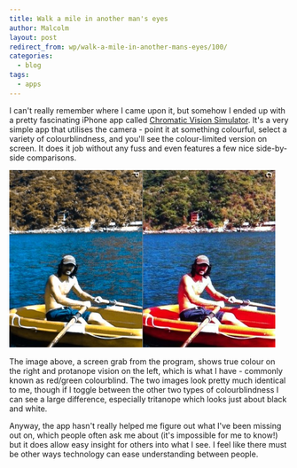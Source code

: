 ```yaml
---
title: Walk a mile in another man's eyes
author: Malcolm
layout: post
redirect_from: wp/walk-a-mile-in-another-mans-eyes/100/
categories:
  - blog
tags:
  - apps
---
```

I can't really remember where I came upon it, but somehow I ended up with a pretty fascinating iPhone app called [Chromatic Vision Simulator][1]. It's a very simple app that utilises the camera - point it at something colourful, select a variety of colourblindness, and you'll see the colour-limited version on screen. It does it job without any fuss and even features a few nice side-by-side comparisons.

![Seeing double](/assets/photo.jpg)

The image above, a screen grab from the program, shows true colour on the right and protanope vision on the left, which is what I have - commonly known as red/green colourblind. The two images look pretty much identical to me, though if I toggle between the other two types of colourblindness I can see a large difference, especially tritanope which looks just about black and white.

Anyway, the app hasn't really helped me figure out what I've been missing out on, which people often ask me about (it's impossible for me to know!) but it does allow easy insight for others into what I see. I feel like there must be other ways technology can ease understanding between people.

 [1]: http://asada.tukusi.ne.jp/cvsimulator/e/